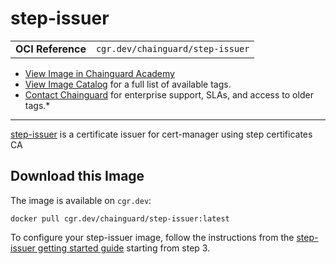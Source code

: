 <!--monopod:start-->
# step-issuer
| | |
| - | - |
| **OCI Reference** | `cgr.dev/chainguard/step-issuer` |


* [View Image in Chainguard Academy](https://edu.chainguard.dev/chainguard/chainguard-images/reference/step-issuer/overview/)
* [View Image Catalog](https://console.enforce.dev/images/catalog) for a full list of available tags.
* [Contact Chainguard](https://www.chainguard.dev/chainguard-images) for enterprise support, SLAs, and access to older tags.*

---
<!--monopod:end-->

<!--overview:start-->
[step-issuer](https://smallstep.com/docs/step-issuer) is a certificate issuer for cert-manager using step certificates CA
<!--overview:end-->

<!--getting:start-->
## Download this Image
The image is available on `cgr.dev`:

```
docker pull cgr.dev/chainguard/step-issuer:latest
```
<!--getting:end-->

<!--body:start-->
To configure your step-issuer image, follow the instructions from the [step-issuer getting started guide](https://github.com/smallstep/step-issuer/blob/master/README.md) starting from step 3.

<!--body:end-->
